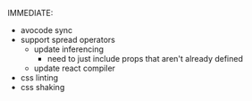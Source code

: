 IMMEDIATE:

- avocode sync
- support spread operators  
  - update inferencing
    - need to just include props that aren't already defined
  - update react compiler
- css linting
- css shaking
